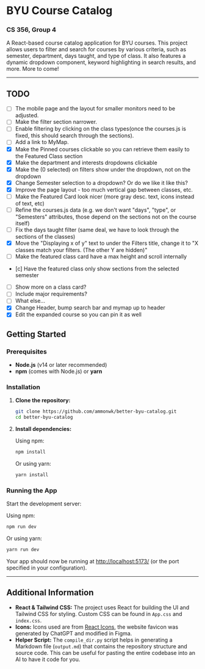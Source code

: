 # BYU Course Catalog

### CS 356, Group 4

A React-based course catalog application for BYU courses. This project allows users to filter and search for courses by various criteria, such as semester, department, days taught, and type of class. It also features a dynamic dropdown component, keyword highlighting in search results, and more. More to come!

---

## TODO

- [ ] The mobile page and the layout for smaller monitors need to be adjusted.
- [ ] Make the filter section narrower.
- [ ] Enable filtering by clicking on the class types(once the courses.js is fixed, this should search through the sections).
- [ ] Add a link to MyMap.
- [x] Make the Pinned courses clickable so you can retrieve them easily to the Featured Class section
- [x] Make the department and interests dropdowns clickable
- [x] Make the (0 selected) on filters show under the dropdown, not on the dropdown
- [x] Change Semester selection to a dropdown? Or do we like it like this?
- [x] Improve the page layout - too much vertical gap between classes, etc.
- [ ] Make the Featured Card look nicer (more gray desc. text, icons instead of text, etc)
- [ ] Refine the courses.js data (e.g. we don't want "days", "type", or "Semesters" attributes, those depend on the sections not on the course itself)
- [ ] Fix the days taught filter (same deal, we have to look through the sections of the classes)
- [x] Move the "Displaying x of y" text to under the Filters title, change it to "X classes match your filters. (The other Y are hidden)"
- [ ] Make the featured class card have a max height and scroll internally
- [c] Have the featured class only show sections from the selected semester
- [ ] Show more on a class card?
- [ ] Include major requirements?
- [ ] What else...
- [x] Change Header, bump search bar and mymap up to header
- [x] Edit the expanded course so you can pin it as well

## Getting Started

### Prerequisites

- **Node.js** (v14 or later recommended)
- **npm** (comes with Node.js) or **yarn**

### Installation

1. **Clone the repository:**

   ```bash
   git clone https://github.com/ammonwk/better-byu-catalog.git
   cd better-byu-catalog
   ```

2. **Install dependencies:**

   Using npm:

   ```bash
   npm install
   ```

   Or using yarn:

   ```bash
   yarn install
   ```

### Running the App

Start the development server:

Using npm:

```bash
npm run dev
```

Or using yarn:

```bash
yarn run dev
```

Your app should now be running at [http://localhost:5173/](http://localhost:5173/) (or the port specified in your configuration).

---

## Additional Information

- **React & Tailwind CSS:** The project uses React for building the UI and Tailwind CSS for styling. Custom CSS can be found in `App.css` and `index.css`.
- **Icons:** Icons used are from [React Icons](https://react-icons.github.io/react-icons/), the website favicon was generated by ChatGPT and modified in Figma.
- **Helper Script:** The `compile_dir.py` script helps in generating a Markdown file (`output.md`) that contains the repository structure and source code. This can be useful for pasting the entire codebase into an AI to have it code for you.
